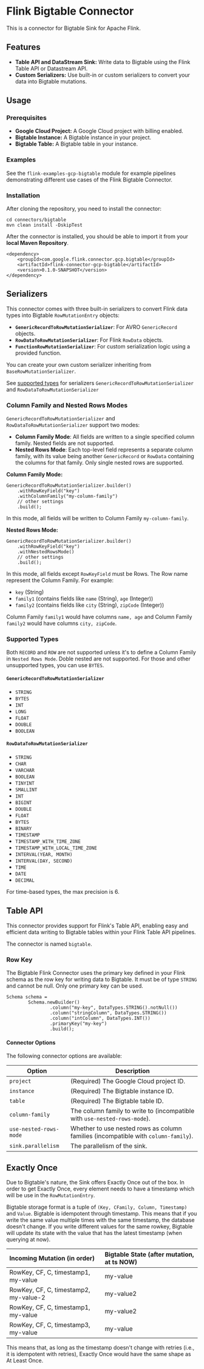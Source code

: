 # Flink Bigtable Connector

This is a connector for Bigtable Sink for Apache Flink.

## Features

*   **Table API and DataStream Sink:** Write data to Bigtable using the Flink Table API or Datastream API.
*   **Custom Serializers:** Use built-in or custom serializers to convert your data into Bigtable mutations.

## Usage

### Prerequisites

*   **Google Cloud Project:** A Google Cloud project with billing enabled.
*   **Bigtable Instance:** A Bigtable instance in your project.
*   **Bigtable Table:** A Bigtable table in your instance.

### Examples

See the `flink-examples-gcp-bigtable` module for example pipelines demonstrating different use cases of the Flink Bigtable Connector.

### Installation

After cloning the repository, you need to install the connector:

```
cd connectors/bigtable
mvn clean install -DskipTest
```

After the connector is installed, you should be able to import it from your **local Maven Repository**.

```
<dependency>
    <groupId>com.google.flink.connector.gcp.bigtable</groupId>
    <artifactId>flink-connector-gcp-bigtable</artifactId>
    <version>0.1.0-SNAPSHOT</version>
</dependency>
```

## Serializers

This connector comes with three built-in serializers to convert Flink data types into Bigtable `RowMutationEntry` objects:

*   **`GenericRecordToRowMutationSerializer`**: For AVRO `GenericRecord` objects.
*   **`RowDataToRowMutationSerializer`**: For Flink `RowData` objects.
*   **`FunctionRowMutationSerializer`**: For custom serialization logic using a provided function.

You can create your own custom serializer inheriting from `BaseRowMutationSerializer`.

See [supported types](#supported-types) for serializers `GenericRecordToRowMutationSerializer` and `RowDataToRowMutationSerializer`

### Column Family and Nested Rows Modes

`GenericRecordToRowMutationSerializer` and `RowDataToRowMutationSerializer` support two modes:

*   **Column Family Mode**: All fields are written to a single specified column family. Nested fields are not supported.
*   **Nested Rows Mode**: Each top-level field represents a separate column family, with its value being another `GenericRecord` or `RowData` containing the columns for that family. Only single nested rows are supported.

**Column Family Mode:**

```
GenericRecordToRowMutationSerializer.builder()
    .withRowKeyField("key")
    .withColumnFamily("my-column-family")
    // other settings
    .build();
```

In this mode, all fields will be written to Column Family `my-column-family`.

**Nested Rows Mode:**

```
GenericRecordToRowMutationSerializer.builder()
    .withRowKeyField("key")
    .withNestedRowsMode()
    // other settings
    .build();
```

In this mode, all fields except `RowKeyField` must be Rows. The Row name represent the Column Family. For example:

*   `key` (String)
*   `family1` (contains fields like `name` (String), `age` (Integer))
*   `family2` (contains fields like `city` (String), `zipCode` (Integer)) 

Column Family `family1` would have columns `name, age` and Column Family `family2` would have columns `city, zipCode`.

### Supported Types

Both `RECORD` and `ROW` are not supported unless it's to define a Column Family in `Nested Rows Mode`. Doble nested are not supported. For those and other unsupported types, you can use `BYTES`.

#### `GenericRecordToRowMutationSerializer`

* `STRING` 
* `BYTES`  
* `INT`  
* `LONG` 
* `FLOAT`  
* `DOUBLE`  
* `BOOLEAN`

#### `RowDataToRowMutationSerializer`

* `STRING`
* `CHAR`
* `VARCHAR`
* `BOOLEAN`
* `TINYINT`
* `SMALLINT`
* `INT`
* `BIGINT`
* `DOUBLE`
* `FLOAT`
* `BYTES`
* `BINARY`
* `TIMESTAMP`
* `TIMESTAMP_WITH_TIME_ZONE`
* `TIMESTAMP_WITH_LOCAL_TIME_ZONE`
* `INTERVAL(YEAR, MONTH)` 
* `INTERVAL(DAY, SECOND)`
* `TIME`
* `DATE`
* `DECIMAL` 

For time-based types, the max precision is 6.

## Table API

This connector provides support for Flink's Table API, enabling easy and efficient data writing to Bigtable tables within your Flink Table API pipelines. 

The connector is named `bigtable`.

### Row Key

The Bigtable Flink Connector uses the primary key defined in your Flink schema as the row key for writing data to Bigtable. It must be of type `STRING` and cannot be null. Only one primary key can be used.

```
Schema schema =
        Schema.newBuilder()
                .column("my-key", DataTypes.STRING().notNull())
                .column("stringColumn", DataTypes.STRING())
                .column("intColumn", DataTypes.INT())
                .primaryKey("my-key")
                .build();
```

#### Connector Options

The following connector options are available:

| Option | Description |
|---|---|
| `project` | (Required) The Google Cloud project ID. |
| `instance` | (Required) The Bigtable instance ID. |
| `table` | (Required) The Bigtable table ID. |
| `column-family` | The column family to write to (incompatible with `use-nested-rows-mode`). |
| `use-nested-rows-mode` | Whether to use nested rows as column families (incompatible with `column-family`). |
| `sink.parallelism` | The parallelism of the sink. |

## Exactly Once

Due to Bigtable's nature, the Sink offers Exactly Once out of the box. In order to get Exactly Once, every element needs to have a timestamp which will be use in the `RowMutationEntry`.

Bigtable storage format is a tuple of `(Key, CFamily, Column, Timestamp)` and `Value`. Bigtable is idempotent through timestamp. This means that if you write the same value multiple times with the same timestamp, the database doesn't change. If you write different values for the same rowkey, Bigtable will update its state with the value that has the latest timestamp (when querying at now).

| Incoming Mutation (in order)                                  | Bigtable State (after mutation, at ts NOW) |
| :------------------------------------------------------------ | :---------------------------------------- |
| RowKey, CF, C, timestamp1, my-value                           | my-value                                   |
| RowKey, CF, C, timestamp2, my-value-2                         | my-value2                                  |
| RowKey, CF, C, timestamp1, my-value                           | my-value2                                  |
| RowKey, CF, C, timestamp3, my-value                           | my-value                                   |

This means that, as long as the timestamp doesn't change with retries (i.e., it is idempotent with retries), Exactly Once would have the same shape as At Least Once.

